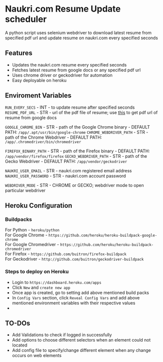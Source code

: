 # Naukri.com Resume Update scheduler
A python script uses selenium webdriver to download latest resume from specified pdf url and update resume on naukri.com every specified seconds  

## Features
- Updates the naukri.com resume every specified seconds
- Fetches latest resume from google docs or any specified pdf url
- Uses chrome driver or geckodriver for automation
- Easy deployable on heroku

## Enviroment Variables

`RUN_EVERY_SECS` - INT -  to update resume after specified seconds  
`RESUME_PDF_URL` - STR - url of the pdf file of resume; use [this](https://support.google.com/a/users/answer/9308985?hl=en) to get pdf url of resume from google docs  

`GOOGLE_CHROME_BIN` - STR - path of the Google Chrome binary - DEFAULT PATH: `/app/.apt/usr/bin/google-chrome`
`CHROME_WEBDRIVER_PATH` - STR - path of the Chrome Webdriver - DEFAULT PATH: `/app/.chromedriver/bin/chromedriver`

`FIREFOX_BINARY_PATH` - STR - path of the Firefox binary - DEFAULT PATH: `/app/vendor/firefox/firefox`
`GECKO_WEBDRIVER_PATH` - STR - path of the Gecko Webdriver - DEFAULT PATH: `/app/vendor/geckodriver`

`NAUKRI_USER_EMAIL` - STR - naukri.com registered email address  
`NAUKRI_USER_PASSWORD` - STR - naukri.com account password  

`WEBDRIVER_MODE` - STR - CHROME or GECKO; webdriver mode to open particular webdriver  

## Heroku Configuration

### Buildpacks

For Python - `heroku/python`  
For Google Chrome - `https://github.com/heroku/heroku-buildpack-google-chrome`  
For Google Chromedriver - `https://github.com/heroku/heroku-buildpack-chromedriver`  
For Firefox - `https://github.com/buitron/firefox-buildpack`  
For Geckodriver - `http://github.com/buitron/geckodriver-buildpack`  


### Steps to deploy on Heroku

- Login to `https://dashboard.heroku.com/apps`  
- Click `New` and `create new app`  
- Once app is created, go to setting add above mentioned build packs  
- In `Config Vars` section, click `Reveal Config Vars` and add above mentioned environment variables with their respective values  
- 


## TO-DOs
- Add Validations to check if logged in successfully  
- Add options to choose different selectors when an element could not located  
- Add config file to specify/change different element when any change occurs on web elements  